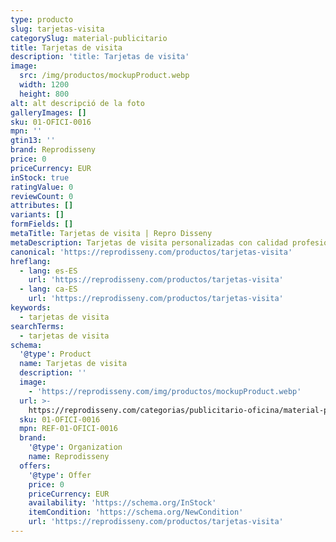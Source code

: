 ```yaml
---
type: producto
slug: tarjetas-visita
categorySlug: material-publicitario
title: Tarjetas de visita
description: 'title: Tarjetas de visita'
image:
  src: /img/productos/mockupProduct.webp
  width: 1200
  height: 800
alt: alt descripció de la foto
galleryImages: []
sku: 01-OFICI-0016
mpn: ''
gtin13: ''
brand: Reprodisseny
price: 0
priceCurrency: EUR
inStock: true
ratingValue: 0
reviewCount: 0
attributes: []
variants: []
formFields: []
metaTitle: Tarjetas de visita | Repro Disseny
metaDescription: Tarjetas de visita personalizadas con calidad profesional en Cataluña.
canonical: 'https://reprodisseny.com/productos/tarjetas-visita'
hreflang:
  - lang: es-ES
    url: 'https://reprodisseny.com/productos/tarjetas-visita'
  - lang: ca-ES
    url: 'https://reprodisseny.com/productos/tarjetas-visita'
keywords:
  - tarjetas de visita
searchTerms:
  - tarjetas de visita
schema:
  '@type': Product
  name: Tarjetas de visita
  description: ''
  image:
    - 'https://reprodisseny.com/img/productos/mockupProduct.webp'
  url: >-
    https://reprodisseny.com/categorias/publicitario-oficina/material-publicitario/tarjetas-visita
  sku: 01-OFICI-0016
  mpn: REF-01-OFICI-0016
  brand:
    '@type': Organization
    name: Reprodisseny
  offers:
    '@type': Offer
    price: 0
    priceCurrency: EUR
    availability: 'https://schema.org/InStock'
    itemCondition: 'https://schema.org/NewCondition'
    url: 'https://reprodisseny.com/productos/tarjetas-visita'
---
```


